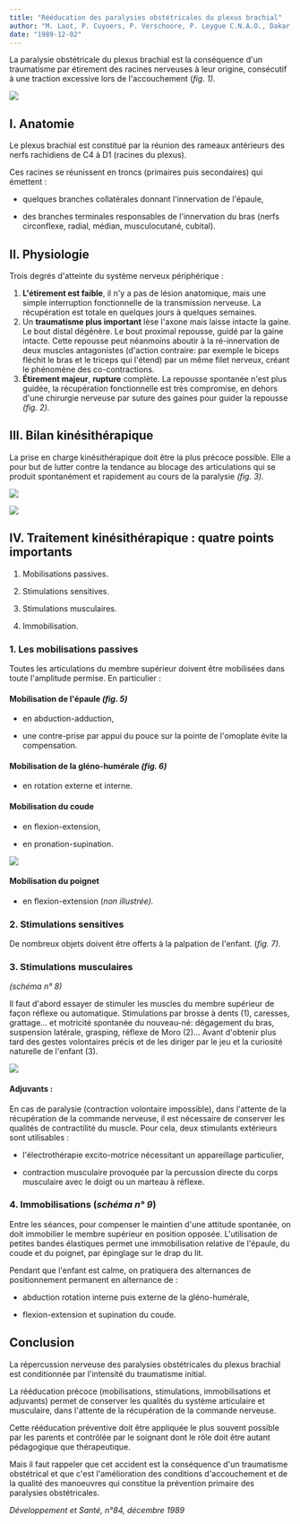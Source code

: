 ```yaml
---
title: "Rééducation des paralysies obstétricales du plexus brachial"
author: "M. Laot, P. Cuyoers, P. Verschoore, P. Leygue C.N.A.O., Dakar."
date: "1989-12-02"
---
```


La paralysie obstétricale du plexus brachial est la conséquence d'un traumatisme par étirement des racines nerveuses à leur origine, consécutif à une traction excessive lors de l'accouchement (_fig_. _1)._


![](i402-1.jpg)


## I. Anatomie

Le plexus brachial est constitué par la réunion des rameaux antérieurs des nerfs rachidiens de C4 à D1 (racines du plexus).

Ces racines se réunissent en troncs (primaires puis secondaires) qui émettent :

*   quelques branches collatérales donnant l'innervation de l'épaule,

*   des branches terminales responsables de l'innervation du bras (nerfs circonflexe, radial, médian, musculocutané, cubital).

## II. Physiologie

Trois degrés d'atteinte du système nerveux périphérique :

1.  **L'étirement est faible**, il n'y a pas de lésion anatomique, mais une simple interruption fonctionnelle de la transmission nerveuse. La récupération est totale en quelques jours à quelques semaines.  
2.  Un **traumatisme plus important** lèse l'axone mais laisse intacte la gaine. Le bout distal dégénère. Le bout proximal repousse, guidé par la gaine intacte. Cette repousse peut néanmoins aboutir à la ré-innervation de deux muscles antagonistes (d'action contraire: par exemple le biceps fléchit le bras et le triceps qui l'étend) par un même filet nerveux, créant le phénomène des co-contractions.  
3.  **Étirement majeur**, **rupture** complète. La repousse spontanée n'est plus guidée, la récupération fonctionnelle est très compromise, en dehors d'une chirurgie nerveuse par suture des gaines pour guider la repousse _(fig. 2)._

## III. Bilan kinésithérapique

La prise en charge kinésithérapique doit être la plus précoce possible. Elle a pour but de lutter contre la tendance au blocage des articulations qui se produit spontanément et rapidement au cours de la paralysie _(fig. 3)._


![](i402-2.jpg)

![](i402-3.jpg)


## IV. Traitement kinésithérapique : quatre points importants

1. Mobilisations passives.

2. Stimulations sensitives.

3. Stimulations musculaires.

4. Immobilisation.

### 1. Les mobilisations passives

Toutes les articulations du membre supérieur doivent être mobilisées dans toute l'amplitude permise. En particulier :

#### Mobilisation de l'épaule _(fig. 5)_

*   en abduction-adduction,

*   une contre-prise par appui du pouce sur la pointe de l'omoplate évite la compensation.

#### Mobilisation de la gléno-humérale _(fig. 6)_

*   en rotation externe et interne.

#### Mobilisation du coude

*   en flexion-extension,

*   en pronation-supination.


![](i402-4.jpg)


#### Mobilisation du poignet

*   en flexion-extension (_non_ _illustrée)._

### 2. Stimulations sensitives

De nombreux objets doivent être offerts à la palpation de l'enfant. (_fig. 7)._

### 3. Stimulations musculaires

_(schéma n° 8)_

Il faut d'abord essayer de stimuler les muscles du membre supérieur de façon réflexe ou automatique. Stimulations par brosse à dents (1), caresses, grattage... et motricité spontanée du nouveau-né: dégagement du bras, suspension latérale, grasping, réflexe de Moro (2)... Avant d'obtenir plus tard des gestes volontaires précis et de les diriger par le jeu et la curiosité naturelle de l'enfant (3).


![](i402-5.jpg)


#### Adjuvants :

En cas de paralysie (contraction volontaire impossible), dans l'attente de la récupération de la commande nerveuse, il est nécessaire de conserver les qualités de contractilité du muscle. Pour cela, deux stimulants extérieurs sont utilisables :

*   l'électrothérapie excito-motrice nécessitant un appareillage particulier,

*   contraction musculaire provoquée par la percussion directe du corps musculaire avec le doigt ou un marteau à réflexe.

### 4. Immobilisations (_schéma n° 9_)

Entre les séances, pour compenser le maintien d'une attitude spontanée, on doit immobilier le membre supérieur en position opposée. L'utilisation de petites bandes élastiques permet une immobilisation relative de l'épaule, du coude et du poignet, par épinglage sur le drap du lit.

Pendant que l'enfant est calme, on pratiquera des alternances de positionnement permanent en alternance de :

*   abduction rotation interne puis externe de la gléno-humérale,

*   flexion-extension et supination du coude.

## Conclusion

La répercussion nerveuse des paralysies obstétricales du plexus brachial est conditionnée par l'intensité du traumatisme initial.

La rééducation précoce (mobilisations, stimulations, immobilisations et adjuvants) permet de conserver les qualités du système articulaire et musculaire, dans l'attente de la récupération de la commande nerveuse.

Cette rééducation préventive doit être appliquée le plus souvent possible par les parents et contrôlée par le soignant dont le rôle doit être autant pédagogique que thérapeutique.

Mais il faut rappeler que cet accident est la conséquence d'un traumatisme obstétrical et que c'est l'amélioration des conditions d'accouchement et de la qualité des manoeuvres qui constitue la prévention primaire des paralysies obstétricales.

_Développement et Santé, n°84, décembre 1989_